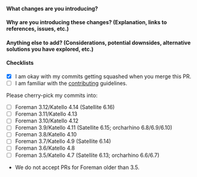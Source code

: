 #### What changes are you introducing?

#### Why are you introducing these changes? (Explanation, links to references, issues, etc.)

#### Anything else to add? (Considerations, potential downsides, alternative solutions you have explored, etc.)

#### Checklists

* [x] I am okay with my commits getting squashed when you merge this PR.
* [ ] I am familiar with the [contributing](https://github.com/theforeman/foreman-documentation/blob/master/CONTRIBUTING.md) guidelines.

Please cherry-pick my commits into:

* [ ] Foreman 3.12/Katello 4.14 (Satellite 6.16)
* [ ] Foreman 3.11/Katello 4.13
* [ ] Foreman 3.10/Katello 4.12
* [ ] Foreman 3.9/Katello 4.11 (Satellite 6.15; orcharhino 6.8/6.9/6.10)
* [ ] Foreman 3.8/Katello 4.10
* [ ] Foreman 3.7/Katello 4.9 (Satellite 6.14)
* [ ] Foreman 3.6/Katello 4.8
* [ ] Foreman 3.5/Katello 4.7 (Satellite 6.13; orcharhino 6.6/6.7)
* We do not accept PRs for Foreman older than 3.5.
